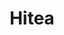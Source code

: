 ---
layout: place
title: "Hitea"
permalink: /missouri/chesterfield/hitea.html
stateAbbr: MO
stateName: Missouri
cityName: Chesterfield
seo:
  name: "Hitea"
  type: Restaurant
  links: null
description: "Looking for sushi in Chesterfield, Missouri? Check out Hitea for a delightful Japanese dining experience. Enjoy a variety of sushi and other dishes in a welc..."
place_id: ChIJDTgtD9Mt34cR0HDsid9-_Bs
photos:
  - name: >-
      places/ChIJDTgtD9Mt34cR0HDsid9-_Bs/photos/AeeoHcI08xnp_yopjstjiJtjr07eFvyV-A0M_iuB6qmFiLcyPS-jgkK3-pjLELvFxjKjogjPrymD8_PMCr-_zqV_ww-OEI85Ipm8bDOZusYQ5u3LbJVYZNYp5LSv-sK8ROjEhThDrJ20xs8409cDqfBU-nthUsI9SCg16EvM5kmZuSSefnNFjT35-e_7OaV287MffxuXrraTcYJgQohbRXJ4ZRJtXFfsjzTuXrYbhg5fhNng93xvUSJZMCroi9cOu7Bv_X5ch5W6IiQzoqTHMwzSLxCroUhnng3mAIdm0SuutY0yqfx28dKfvLCd_b9ReAGJerMrLOqP-FLmIyJzeMKgNhvplA6g6mPvXq7boXvInnGSR6mfoGhNd3bOHduGNygnTw19bKbyP_EGRxSnauGA2jQJ2_jS64s7KiWpPYSqFoNTlIDe
    widthPx: 3600
    heightPx: 4800
    authorAttributions:
      - displayName: Gia D
        uri: https://maps.google.com/maps/contrib/106050685360315135185
        photoUri: >-
          https://lh3.googleusercontent.com/a-/ALV-UjX8TkZD6fPTnOQHWJ_KzJJ0g_mkVE9DnPTnz3usxcx58dzCLgjj=s100-p-k-no-mo
    flagContentUri: >-
      https://www.google.com/local/imagery/report/?cb_client=maps_api_places.places_api&image_key=!1e10!2sCIHM0ogKEICAgICdxeHz5AE&hl=en-US
    googleMapsUri: >-
      https://www.google.com/maps/place//data=!3m4!1e2!3m2!1sCIHM0ogKEICAgICdxeHz5AE!2e10!4m2!3m1!1s0x87df2dd30f2d380d:0x1bfc7edf89ec70d0
  - name: >-
      places/ChIJDTgtD9Mt34cR0HDsid9-_Bs/photos/AeeoHcL5030alOQbZMhbdSqXdIFoOwKR_F5EEmrpMNHODMSOIRHffhGDTU4Gi_UZeI2ckNlq409l2BWWSB_dwZW4UaTC4FhP4lLEjGcH8onOsdCaZ0o2OBNv30BOWs4wxESsORhA7Q9046Pcn5alDQC0oZ5iY9U03vfQLcgoqrJMM9IKwF8_QwkUJ4AOTo7IFKSGllJZ_bdyy9DpaayrxWcbJaQELJeXbEf2dz7gTfb3ML_Gq0k8Wy68kQrzUApKnh25I9ZXNUOM19vDoErnUMIPz8D5HJ-88gFpOcvOYkR9YzZnDwx6FF0MU2QrNrJ_2Cy0mQs3JvkMJt1QN0biPxSbkNEJMOYSkgKhQWKAxrNCozP-671SYZQS7Oyd9fb_eorrksdnYut5b9lRn_kyk7gc8qPmrJVnRGza15Hj9r_OMpQ
    widthPx: 4032
    heightPx: 3024
    authorAttributions:
      - displayName: Madison Fuller
        uri: https://maps.google.com/maps/contrib/110990571368291771218
        photoUri: >-
          https://lh3.googleusercontent.com/a/ACg8ocLsXt3JLXN7x8NQd0XxNRQ1dE-OwAygnuEJmVhHX1FzQMG_tw=s100-p-k-no-mo
    flagContentUri: >-
      https://www.google.com/local/imagery/report/?cb_client=maps_api_places.places_api&image_key=!1e10!2sCIHM0ogKEICAgICn-c32Pg&hl=en-US
    googleMapsUri: >-
      https://www.google.com/maps/place//data=!3m4!1e2!3m2!1sCIHM0ogKEICAgICn-c32Pg!2e10!4m2!3m1!1s0x87df2dd30f2d380d:0x1bfc7edf89ec70d0
  - name: >-
      places/ChIJDTgtD9Mt34cR0HDsid9-_Bs/photos/AeeoHcKAvxhjumqlRU-soMtzutr_tG3oyYhz1DRZVJWoAtKAY2yaNAtlQVN5grdigCpxtdHGRWx-ePQedvQdB2JXW2Siw4IL0-QHY6COTHp0QINzjxQRBHgGwMcBOkdRy42EayfIWUnwlFFQtLLX4IHhHcWH6qiLHmwj55Hj3_oerLuSyXqsDUcKmEZu8B474_JeCIMpjGgbZPRf-zy9JeCJDp9ieSvJeRXQ-esYQu151sLnGrGnuAmjIGNfNHPuedRvMzOziJA51wZT3KH9-MVZxp_IP5e43Ylg0T3EBMI4qCv1o-UG9FPXsx_ltD-_Hhd2VDX9MP85VU55LVWhXrpruL54JXh5sNIKqLuRcWZMeWjE-JPYHp25cWRPqMzGwePNYAJYmeQRtFt6ryZrQ3pbQ-6wofgmd7F0_87hMlMGwTx_MJlK
    widthPx: 1242
    heightPx: 1079
    authorAttributions:
      - displayName: 林培吉
        uri: https://maps.google.com/maps/contrib/102055235396480557421
        photoUri: >-
          https://lh3.googleusercontent.com/a/ACg8ocIigQIpFYdMt5uOQCfyTuHrhP5_LBN7uSMAUP8VDOOQL-55ww=s100-p-k-no-mo
    flagContentUri: >-
      https://www.google.com/local/imagery/report/?cb_client=maps_api_places.places_api&image_key=!1e10!2sCIHM0ogKEICAgICUx_-AlQE&hl=en-US
    googleMapsUri: >-
      https://www.google.com/maps/place//data=!3m4!1e2!3m2!1sCIHM0ogKEICAgICUx_-AlQE!2e10!4m2!3m1!1s0x87df2dd30f2d380d:0x1bfc7edf89ec70d0
  - name: >-
      places/ChIJDTgtD9Mt34cR0HDsid9-_Bs/photos/AeeoHcKLPDwb4AYFi_MV0zACKGtaXGJ9jKzy8ahWRAslUWBnV2wi_781Qy6ZBrgo97tXvSxFw4IKFTBed3SfAeG0OtH8qaUwkkPjfJiDCW-HycZ8r6KhGkgAP2rghbhOO6cOocsUhxYvN4BhP2ICYZ5dPlpivtKXNJXKCoCTi7gjOTg4GtWHwJcXTdQ3_Wf6t_ypCMX3q3YLzhNnyd6DMZJRvbVYGIYM8yF5XP6GqUgfSVV2w03jC2Jiac918n0gX-J121mEDZ3RkJV6C1cdus5zsXuGVdwwCd8-6swFYId-tgmLpCfb4vpQjBF38FHYqvlMzJ1ciJcVUyu3KL5KvEU0CIxiDPMlLPcIrmHO9rtoNBZ4c2vcqi6KJ3u4QUFUiU3q5OuDyrA_nPNH0kGYFx5TkM4VlnqHEMDPWB42z-hTXHOcizu0
    widthPx: 1240
    heightPx: 1467
    authorAttributions:
      - displayName: 林培吉
        uri: https://maps.google.com/maps/contrib/102055235396480557421
        photoUri: >-
          https://lh3.googleusercontent.com/a/ACg8ocIigQIpFYdMt5uOQCfyTuHrhP5_LBN7uSMAUP8VDOOQL-55ww=s100-p-k-no-mo
    flagContentUri: >-
      https://www.google.com/local/imagery/report/?cb_client=maps_api_places.places_api&image_key=!1e10!2sCIHM0ogKEICAgIC0xIbA7QE&hl=en-US
    googleMapsUri: >-
      https://www.google.com/maps/place//data=!3m4!1e2!3m2!1sCIHM0ogKEICAgIC0xIbA7QE!2e10!4m2!3m1!1s0x87df2dd30f2d380d:0x1bfc7edf89ec70d0
  - name: >-
      places/ChIJDTgtD9Mt34cR0HDsid9-_Bs/photos/AeeoHcJWh17luhSLcQ2wxDfLZtCaIeN2dqgvLpbwVokTufPinawNfIN_I4ZRtMH3ZA53i19i5skBA3VFhjWE_BU11R49e6yUkl0P4OS0W9xqW2iEP_i_ywgx5_fG46XamCAcr858Y7exxetEUTMexrdoMwL8GQ87IgbHhTjvRPyBfqq6MDkLdKDJ0gl872BjjGOFhlz43nvYuvMV2YORddwt9mvrfhxisE8L3Ymv7a39Ow-KNJoJtR0VLQDs8u_xLZxCHJGTxCnu-8edIvr-3NUWNejUfw7KOOPhp1jAKG-oNtgzAZMsZiJIZOgNt5tF-xz9167D0AH4YCaAluWJOh5oVenYM8hi53E2MW0emLMW2NqbKSTYLCEN4q0jE5sFS0DRsclvjLcY26KRaT9xyOaeBYMRwUR_4S-h-bVSKwx8Ubk5WRr7
    widthPx: 4032
    heightPx: 3024
    authorAttributions:
      - displayName: Ayana Scott-Elliston
        uri: https://maps.google.com/maps/contrib/115897616642208783188
        photoUri: >-
          https://lh3.googleusercontent.com/a-/ALV-UjWCbXjYP7iodA6LsBAcxsuyip2nQ9KSu-RBmtygGg6sHJ8Jm-rA=s100-p-k-no-mo
    flagContentUri: >-
      https://www.google.com/local/imagery/report/?cb_client=maps_api_places.places_api&image_key=!1e10!2sCIHM0ogKEICAgICh9O_Q_gE&hl=en-US
    googleMapsUri: >-
      https://www.google.com/maps/place//data=!3m4!1e2!3m2!1sCIHM0ogKEICAgICh9O_Q_gE!2e10!4m2!3m1!1s0x87df2dd30f2d380d:0x1bfc7edf89ec70d0
  - name: >-
      places/ChIJDTgtD9Mt34cR0HDsid9-_Bs/photos/AeeoHcKXwk7kT9QJdvb2N5ITqh4l11WTM8BK_OwNSQrKfY0vZDGpVeacNsGTmhfsuyF1RkUycqIlFO0QrUYlx50DdHiGOp3Jau6vzMxGu35wfsGjj3kEJjxwmkPzGkUZTAreEhkhUq5rtxXBqSO4q05SphOrlMkMMNPFhBuL-owVIv0jo_iWQgaRkZyKnhyCziqiQ4AMmn33iA9aKbjETIO38yaLVRflwJZV8v89w-5tY-L180Lk1rVnCf5iQZjs9YwogPTlBoPuui5YIeORk-hOO5CI4GQfWIh26YwCMQlMSc7gbW0EOth7cfAIt6m4r8DjZZqe0iNIcBdTKUHUtY3c0juBnadleZygmgkAwNY0kjhBraLxWrQqYFXOId19-VHzI3Z7jnurYL2HXQ5hw0OuU8KglnGnzj7Rjjcr7ildwgo9bg
    widthPx: 4032
    heightPx: 3024
    authorAttributions:
      - displayName: Katie Conger
        uri: https://maps.google.com/maps/contrib/116364150395110906579
        photoUri: >-
          https://lh3.googleusercontent.com/a-/ALV-UjWnekO2qPAdA74CzjWgnW3aH1YZNE4BEVmHq4dwsC-OEsoL5Mz2pQ=s100-p-k-no-mo
    flagContentUri: >-
      https://www.google.com/local/imagery/report/?cb_client=maps_api_places.places_api&image_key=!1e10!2sCIHM0ogKEICAgICmvZq4Wg&hl=en-US
    googleMapsUri: >-
      https://www.google.com/maps/place//data=!3m4!1e2!3m2!1sCIHM0ogKEICAgICmvZq4Wg!2e10!4m2!3m1!1s0x87df2dd30f2d380d:0x1bfc7edf89ec70d0
  - name: >-
      places/ChIJDTgtD9Mt34cR0HDsid9-_Bs/photos/AeeoHcJ5FhjHEaRV5gYOEJDq9jNEQaqiqIqK77RWMY_9K1icY_BvBjwWqLQ3TdTbE38NQRZV1Rf4J515AC_9fAGO34OBjlvqpSgBkoMZrUEOtsLxf230qYK-V8aUrQD5CSyJwfopENFewuriFz-YkTQoeLENJ9BqHJCTyEy3BmT4PHHRxG9ekVKUI9r000ptUgbNbgIg6CDxFmrLWmIanLwXCLuCFYD4HIwn8i_6ltQwWmD3HHgHiT5hF_nP4PjSztxwDco9VpMdtTgCnK43L3hqn3mDe7gilCgq8SU-qSfdq_AolUIo1yILNAa-C3mYSovP25YcGZnqgyNCFEmIBNmehCNEm-xDtb9-TpqOFngC9_841FsoWBPYhkXaNN4R-riXOqMye6zeWAHV-QcErbH48SKVEx-Mfnxz6t1CFXyhbxqsOQ
    widthPx: 2048
    heightPx: 1536
    authorAttributions:
      - displayName: sally Pink
        uri: https://maps.google.com/maps/contrib/101008029442213207856
        photoUri: >-
          https://lh3.googleusercontent.com/a-/ALV-UjVSuGn5SVSrhZOPSEqS2fggOw2WZtm7RpUr3elXOLtAjxCvKBMg=s100-p-k-no-mo
    flagContentUri: >-
      https://www.google.com/local/imagery/report/?cb_client=maps_api_places.places_api&image_key=!1e10!2sCIHM0ogKEICAgICB7fiEQA&hl=en-US
    googleMapsUri: >-
      https://www.google.com/maps/place//data=!3m4!1e2!3m2!1sCIHM0ogKEICAgICB7fiEQA!2e10!4m2!3m1!1s0x87df2dd30f2d380d:0x1bfc7edf89ec70d0
  - name: >-
      places/ChIJDTgtD9Mt34cR0HDsid9-_Bs/photos/AeeoHcJ-YLYqEWb0fZBhn7CWN_VchiD6zxMVWu3MxklZSjzz5TyX7iY0MTkOmVd30xKY0ylO7E1vAW_-oJtF07CS1Cu_pr587lj-KG2iz9AFyj8oqD6yClHrAQvAdBXi4PvGcGhwC31ZtKej7QHBisOCPR1gmDSMjHTOol-DUMihho3ANqBNspqj4LBeZOUcG0-AXxwzKFtRLeN-tQPhgAKV5NGcCOMuBunqjR9h6gZaNU6uLDtkTK2abBEmpwss6eppHfodErpA1Wj9RQgoGraFv5u_Go_x_LUmfZBYPnyimF3gvrE1uzyObyLG6FcZtG0kzu2Tgy09ybWslV5xHM7numQHh4uPvJngxd95WTa2cphBPkH1OXwX-KMzSG1yj4Dw_g8D7eWo9q8vwi3xjYYdzHcxdRfIVQfdf2-jFsNNmJ6Et7rP
    widthPx: 3000
    heightPx: 4000
    authorAttributions:
      - displayName: Honey Di
        uri: https://maps.google.com/maps/contrib/114740511943170698791
        photoUri: >-
          https://lh3.googleusercontent.com/a/ACg8ocIuVuLP8I0oyyO5NdDImdKWQBobqd5zZhUq9QfPym991C2xqg=s100-p-k-no-mo
    flagContentUri: >-
      https://www.google.com/local/imagery/report/?cb_client=maps_api_places.places_api&image_key=!1e10!2sCIHM0ogKEICAgIC27_vj9wE&hl=en-US
    googleMapsUri: >-
      https://www.google.com/maps/place//data=!3m4!1e2!3m2!1sCIHM0ogKEICAgIC27_vj9wE!2e10!4m2!3m1!1s0x87df2dd30f2d380d:0x1bfc7edf89ec70d0
  - name: >-
      places/ChIJDTgtD9Mt34cR0HDsid9-_Bs/photos/AeeoHcKa8fJE3u3Eo6vxQFf4MLLVMrDdG5y_6NEROM9AGZL8UnYrnG7ob9dzPdr_ni2Cj-Q5OZEHt2mfbrYL7TTXwLeRBKjdYA1UvxjiCA42Mo5R_Uu4vz7sskWTckula10LMnGjLXe6MGC9OGHhM8SPKguSy0IVLXt2KZmjKKTHqqewXBvboBLjMeT4yzbpxBNFzWNKvyh7GfrX2AOv3uczyvvae5Fll3frAV41_jdXyPaB-mKh8TOqedAyEmD-uoz6I6dxL-1F4qDvwrJJhT_4UGu9am0EpYE3qDn0h6XQztBaH87figQzXjuYuGjrvMkicqfTRvy3xXiRRVLs42bR9YU4HgXzPegfbZtSRZv3km-eQzm6WNWWrL_VfKYn2KuUoQlpD6m-9aNtjaRYTF49b_wGKQ4_6eRgz7Mlxdl4sozGSlxk
    widthPx: 3024
    heightPx: 4032
    authorAttributions:
      - displayName: David Bean
        uri: https://maps.google.com/maps/contrib/112618766540105456983
        photoUri: >-
          https://lh3.googleusercontent.com/a/ACg8ocJvEDTKv_0hyKnge8F2KZD__-M4yEcZJDk5BY4MLl-SbqqJ8A=s100-p-k-no-mo
    flagContentUri: >-
      https://www.google.com/local/imagery/report/?cb_client=maps_api_places.places_api&image_key=!1e10!2sCIHM0ogKEICAgICrmZCcrAE&hl=en-US
    googleMapsUri: >-
      https://www.google.com/maps/place//data=!3m4!1e2!3m2!1sCIHM0ogKEICAgICrmZCcrAE!2e10!4m2!3m1!1s0x87df2dd30f2d380d:0x1bfc7edf89ec70d0
  - name: >-
      places/ChIJDTgtD9Mt34cR0HDsid9-_Bs/photos/AeeoHcIaD1VtUWTYt-2gkPwBtWEM1FWapNJJA1lAvNi3Zv-e06rAm7j_91dXusTuqo5KN7X1aDMxI31tlbT1IxNNNgf8vP73FhEJdPf-HUbPb4r2e3WZYMBoV87YvRC6JEDfQE0LIaVZF2lTTumJ85bxTjudDqppvyA0KjDG5rrhcYJdOpnBNkLJfUOrUhiO4dTL2RW8S_teGAzuyWja28V5u-kroVsX2vGrbzLoWoJu0M1PUZtD4Ssr5LwS7pCIVuXk3D532ibwXdva8hmPPz4_3SRYJzqk9WnjZ9WR5MEDOqj29BZqmhS22dsRZDGE3N_EicZLe1w1sTs2TpklOkLm2Qq3dKW_3SLkfUiacPR1Zs3h46af4NpIpDoFq-HESHtTPew5DtuStKlnbB036uUzlU91WyCWDUq1tBR1V-3dL3PyJnov
    widthPx: 3024
    heightPx: 4032
    authorAttributions:
      - displayName: MNML journey
        uri: https://maps.google.com/maps/contrib/114951804876174381221
        photoUri: >-
          https://lh3.googleusercontent.com/a-/ALV-UjVoZWwui9XyRfQJiV7zB4X0N6ZF7Klodbue4d6IiNK_Vfzinb8Hmg=s100-p-k-no-mo
    flagContentUri: >-
      https://www.google.com/local/imagery/report/?cb_client=maps_api_places.places_api&image_key=!1e10!2sCIHM0ogKEICAgIDPqvGY8gE&hl=en-US
    googleMapsUri: >-
      https://www.google.com/maps/place//data=!3m4!1e2!3m2!1sCIHM0ogKEICAgIDPqvGY8gE!2e10!4m2!3m1!1s0x87df2dd30f2d380d:0x1bfc7edf89ec70d0
address: 13700 Olive Blvd, Chesterfield, MO 63017, USA
street: 13700 Olive Blvd
city: Chesterfield
state: MO
zip: '63017'
country: USA
neighborhood: null
latitude: '38.679391'
longitude: '-90.506045'
accessibility_options:
  wheelchairAccessibleParking: true
  wheelchairAccessibleEntrance: true
  wheelchairAccessibleRestroom: true
  wheelchairAccessibleSeating: true
business_status: OPERATIONAL
name: Hitea
google_maps_links:
  directionsUri: >-
    https://www.google.com/maps/dir//''/data=!4m7!4m6!1m1!4e2!1m2!1m1!1s0x87df2dd30f2d380d:0x1bfc7edf89ec70d0!3e0
  placeUri: https://maps.google.com/?cid=2016626231711920336
  writeAReviewUri: >-
    https://www.google.com/maps/place//data=!4m3!3m2!1s0x87df2dd30f2d380d:0x1bfc7edf89ec70d0!12e1
  reviewsUri: >-
    https://www.google.com/maps/place//data=!4m4!3m3!1s0x87df2dd30f2d380d:0x1bfc7edf89ec70d0!9m1!1b1
  photosUri: >-
    https://www.google.com/maps/place//data=!4m3!3m2!1s0x87df2dd30f2d380d:0x1bfc7edf89ec70d0!10e5
primary_type: Japanese Restaurant
opening_hours:
  regular: null
  current: null
secondary_opening_hours:
  regular:
    weekdayDescriptions: null
    type: null
  current:
    weekdayDescriptions: null
    type: null
phone: null
price_level: null
price_range: null
rating: null
rating_count: 0
website: null
reviews: null
parking_options: null
payment_options: null
allow_dogs: null
curbside_pickup: null
delivery: null
dine_in: null
good_for_children: null
good_for_groups: null
good_for_sports: null
live_music: null
menu_for_children: null
outdoor_seating: null
reservable: null
restroom: null
serves_beer: null
serves_breakfast: null
serves_brunch: null
serves_cocktails: null
serves_coffee: null
serves_dinner: null
serves_dessert: null
serves_lunch: null
serves_vegetarian_food: null
serves_wine: null
takeout: null
summary: null

---